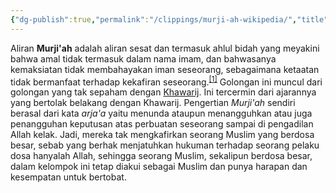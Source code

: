 ```yaml
---
{"dg-publish":true,"permalink":"/clippings/murji-ah-wikipedia/","title":"Murji'ah - Wikipedia bahasa Indonesia, ensiklopedia bebas","tags":["clippings"]}
---
```


Aliran **Murji'ah** adalah aliran sesat dan termasuk ahlul bidah yang meyakini bahwa amal tidak termasuk dalam nama imam, dan bahwasanya kemaksiatan tidak membahayakan iman seseorang, sebagaimana ketaatan tidak bermanfaat terhadap kekafiran seseorang.<sup id="cite_ref-1" class="reference"><a href="https://id.wikipedia.org/wiki/#cite_note-1"><span class="cite-bracket">[</span>1<span class="cite-bracket">]</span></a></sup> Golongan ini muncul dari golongan yang tak sepaham dengan [Khawarij](https://id.wikipedia.org/wiki/Khawarij "Khawarij"). Ini tercermin dari ajarannya yang bertolak belakang dengan Khawarij. Pengertian *Murji'ah* sendiri berasal dari kata *arja'a* yaitu menunda ataupun menangguhkan atau juga penangguhan keputusan atas perbuatan seseorang sampai di pengadilan Allah kelak. Jadi, mereka tak mengkafirkan seorang Muslim yang berdosa besar, sebab yang berhak menjatuhkan hukuman terhadap seorang pelaku dosa hanyalah Allah, sehingga seorang Muslim, sekalipun berdosa besar, dalam kelompok ini tetap diakui sebagai Muslim dan punya harapan dan kesempatan untuk bertobat.